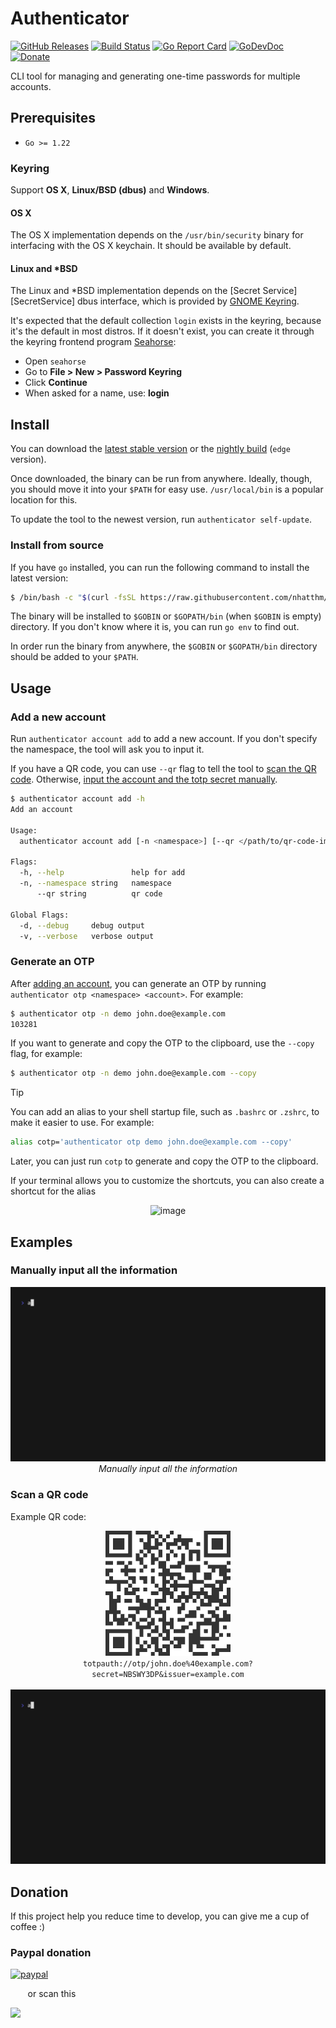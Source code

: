 # Authenticator

[![GitHub Releases](https://img.shields.io/github/v/release/nhatthm/authenticator-cli)](https://github.com/nhatthm/authenticator-cli/releases/latest)
[![Build Status](https://github.com/nhatthm/authenticator-cli/actions/workflows/release-edge.yaml/badge.svg)](https://github.com/nhatthm/authenticator-cli/actions/workflows/release-edge.yaml)
[![Go Report Card](https://goreportcard.com/badge/github.com/nhatthm/authenticator-cli)](https://goreportcard.com/report/github.com/nhatthm/authenticator-cli)
[![GoDevDoc](https://img.shields.io/badge/dev-doc-00ADD8?logo=go)](https://pkg.go.dev/github.com/nhatthm/authenticator-cli)
[![Donate](https://img.shields.io/badge/Donate-PayPal-green.svg)](https://www.paypal.com/donate/?hosted_button_id=PJZSGJN57TDJY)

<!--
[![codecov](https://codecov.io/gh/nhatthm/authenticator-cli/branch/master/graph/badge.svg?token=eTdAgDE2vR)](https://codecov.io/gh/nhatthm/authenticator-cli)
-->

CLI tool for managing and generating one-time passwords for multiple accounts.

## Prerequisites

- `Go >= 1.22`

### Keyring

Support **OS X**, **Linux/BSD (dbus)** and **Windows**.

#### OS X

The OS X implementation depends on the `/usr/bin/security` binary for
interfacing with the OS X keychain. It should be available by default.

#### Linux and *BSD

The Linux and *BSD implementation depends on the [Secret Service][SecretService] dbus
interface, which is provided by [GNOME Keyring](https://wiki.gnome.org/Projects/GnomeKeyring).

It's expected that the default collection `login` exists in the keyring, because
it's the default in most distros. If it doesn't exist, you can create it through the
keyring frontend program [Seahorse](https://wiki.gnome.org/Apps/Seahorse):

* Open `seahorse`
* Go to **File > New > Password Keyring**
* Click **Continue**
* When asked for a name, use: **login**

## Install

You can download the [latest stable version](https://github.com/nhatthm/authenticator-cli/releases/latest) or
the [nightly build](https://github.com/nhatthm/authenticator-cli/releases/tag/edge) (`edge` version).

Once downloaded, the binary can be run from anywhere. Ideally, though, you should move it into your `$PATH` for easy use. `/usr/local/bin` is a popular location
for this.

To update the tool to the newest version, run `authenticator self-update`.

### Install from source

If you have `go` installed, you can run the following command to install the latest version:

```bash
$ /bin/bash -c "$(curl -fsSL https://raw.githubusercontent.com/nhatthm/authenticator-cli/HEAD/install.sh)"
```

The binary will be installed to `$GOBIN` or `$GOPATH/bin` (when `$GOBIN` is empty) directory. If you don't know where it is, you can run `go env` to find out.

In order run the binary from anywhere, the `$GOBIN` or `$GOPATH/bin` directory should be added to your `$PATH`.

## Usage

### Add a new account

Run `authenticator account add` to add a new account. If you don't specify the namespace, the tool will ask you to input it.

If you have a QR code, you can use `--qr` flag to tell the tool to [scan the QR code](#scan-a-qr-code). Otherwise, [input the account and the totp secret manually](#manually-input-all-the-information).

```bash
$ authenticator account add -h
Add an account

Usage:
  authenticator account add [-n <namespace>] [--qr </path/to/qr-code-image>] [flags]

Flags:
  -h, --help               help for add
  -n, --namespace string   namespace
      --qr string          qr code

Global Flags:
  -d, --debug     debug output
  -v, --verbose   verbose output
```

### Generate an OTP

After [adding an account](#add-a-new-account), you can generate an OTP by running `authenticator otp <namespace> <account>`. For example:

```bash
$ authenticator otp -n demo john.doe@example.com
103281
```

If you want to generate and copy the OTP to the clipboard, use the `--copy` flag, for example:

```bash
$ authenticator otp -n demo john.doe@example.com --copy
```

> [!TIP]
> You can add an alias to your shell startup file, such as `.bashrc` or `.zshrc`, to make it easier to use. For example:
>
> ```bash
> alias cotp='authenticator otp demo john.doe@example.com --copy'
> ```
>
> Later, you can just run `cotp` to generate and copy the OTP to the clipboard.
>
> If your terminal allows you to customize the shortcuts, you can also create a shortcut for the alias
>
> <p align="center">
>     <img width="70%" alt="image" src="https://github.com/nhatthm/authenticator-cli/assets/1154587/41488032-a691-49fd-81aa-5bee9aea306a">
> </p>

## Examples

### Manually input all the information

<p align="center">
    <img src="./resources/docs/demo1.gif" alt="demo 1" width="100%" height="auto" /><br/>
    <i>Manually input all the information</i>
</p>

### Scan a QR code

Example QR code:

<p align="center">
    <img src="./resources/fixtures/qr.png" alt="qr" height="auto" /><br/>
    <code>totpauth://otp/john.doe%40example.com?secret=NBSWY3DP&issuer=example.com</code>
    <br/>
    <br/>
    <img src="./resources/docs/demo2.gif" alt="demo 2" width="100%" height="auto" /><br/>
</p>

## Donation

If this project help you reduce time to develop, you can give me a cup of coffee :)

### Paypal donation

[![paypal](https://www.paypalobjects.com/en_US/i/btn/btn_donateCC_LG.gif)](https://www.paypal.com/donate/?hosted_button_id=PJZSGJN57TDJY)

&nbsp;&nbsp;&nbsp;&nbsp;&nbsp;&nbsp;&nbsp;or scan this

<img src="https://user-images.githubusercontent.com/1154587/113494222-ad8cb200-94e6-11eb-9ef3-eb883ada222a.png" width="147px" />
